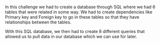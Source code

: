 In this challenge we had to create a database through SQL where we had 6 tables that were related in some way.
We had to create dependencies like Primary key and Foreign key to go in these tables so that they have relationships between the tables. 

With this SQL database, we then had to create 8 different queries that allowed us to pull data in our database which we can use for later. 
